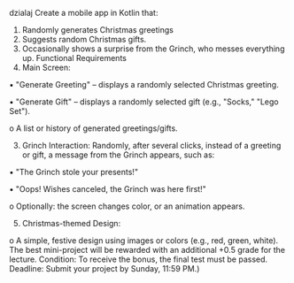 dzialaj
Create a mobile app in Kotlin that: 
1. Randomly generates Christmas greetings  
2. Suggests random Christmas gifts. 
3. Occasionally shows a surprise from the Grinch, who messes everything up. 
Functional Requirements 
1. Main Screen:

▪ "Generate Greeting" – displays a randomly selected Christmas 
greeting. 

▪ "Generate Gift" – displays a randomly selected gift (e.g., "Socks," 
"Lego Set"). 

o A list or history of generated greetings/gifts. 

3. Grinch Interaction: 
Randomly, after several clicks, instead of a greeting or gift, a message from the Grinch appears, 
such as:

▪ "The Grinch stole your presents!" 

▪ "Oops! Wishes canceled, the Grinch was here first!" 

o Optionally: the screen changes color, or an animation appears. 

5. Christmas-themed Design:

o A simple, festive design using images or colors (e.g., red, green, white). 
The best mini-project will be rewarded with an additional +0.5 grade for the lecture. 
Condition: To receive the bonus, the final test must be passed. 
Deadline: Submit your project by Sunday, 11:59 PM.)
